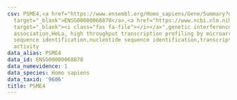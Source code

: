 ```yaml
---
csv: PSME4,<a href="https://www.ensembl.org/Homo_sapiens/Gene/Summary?db=core;g=ENSG00000068878"
  target="_blank">ENSG00000068878</a>,<a href="https://www.ncbi.nlm.nih.gov/pubmed/17216044"
  target="_blank"><i class="fas fa-file"></i></a>",genetic interference,functional
  association,HeLa, high throughput transcription profiling by microarray,nucleotide
  sequence identification,nucleotide sequence identification,transcriptional regulation,down-regulates
  activity
data_alias: PSME4
data_id: ENSG00000068878
data_numevidence: 1
data_species: Homo sapiens
data_taxid: '9606'
title: PSME4
---
```

